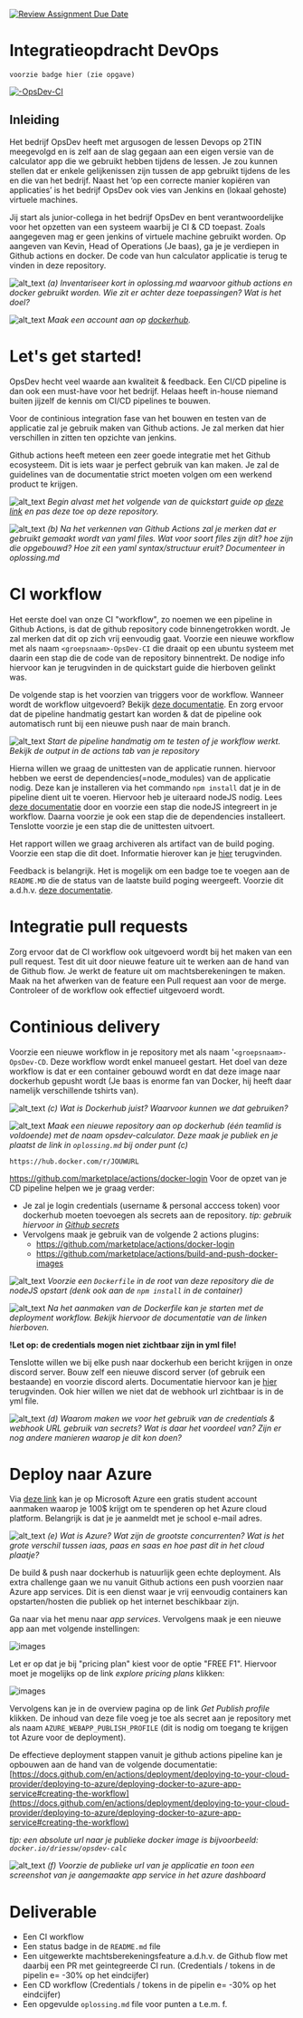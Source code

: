 [![Review Assignment Due Date](https://classroom.github.com/assets/deadline-readme-button-22041afd0340ce965d47ae6ef1cefeee28c7c493a6346c4f15d667ab976d596c.svg)](https://classroom.github.com/a/xj-1jc0m)
# Integratieopdracht DevOps
`voorzie badge hier (zie opgave)`

[![<groepsnaam>-OpsDev-CI](https://github.com/khalildobapxl/test/actions/workflows/creators-OpsDev-CI.yml/badge.svg)](https://github.com/khalildobapxl/test/actions/workflows/creators-OpsDev-CI.yml)


## Inleiding
Het bedrijf OpsDev heeft met argusogen de lessen Devops op 2TIN meegevolgd en is zelf aan de slag gegaan aan een eigen versie van de calculator app die we gebruikt hebben tijdens de lessen. Je zou kunnen stellen dat er enkele gelijkenissen zijn tussen de app gebruikt tijdens de les en die van het bedrijf. Naast het ‘op een correcte manier kopiëren van applicaties’ is het bedrijf OpsDev ook vies van Jenkins en (lokaal gehoste) virtuele machines.

Jij start als junior-collega in het bedrijf OpsDev en bent verantwoordelijke voor het opzetten van een systeem waarbij je CI & CD toepast. Zoals aangegeven mag er geen jenkins of virtuele machine gebruikt worden. Op aangeven van Kevin, Head of Operations (Je baas), ga je je verdiepen in Github actions en docker. De code van hun calculator applicatie is terug te vinden in deze repository.

![alt_text](https://i.imgur.com/5STVnt2.png "image_tooltip")
_(a) Inventariseer kort in oplossing.md waarvoor github actions en docker gebruikt worden. Wie zit er achter deze toepassingen? Wat is het doel?_

![alt_text](https://i.imgur.com/5STVnt2.png "image_tooltip")
_Maak een account aan op [dockerhub](https://hub.docker.com/)._

# Let's get started!
OpsDev hecht veel waarde aan kwaliteit & feedback. Een CI/CD pipeline is dan ook een must-have voor het bedrijf. Helaas heeft in-house niemand buiten jijzelf de kennis om CI/CD pipelines te bouwen.

Voor de continious integration fase van het bouwen en testen van de applicatie zal je gebruik maken van Github actions.  Je zal merken dat hier verschillen in zitten ten opzichte van jenkins. 

Github actions heeft meteen een zeer goede integratie met het Github ecosysteem. Dit is iets waar je perfect gebruik van kan maken. Je zal de guidelines van de documentatie strict  moeten volgen om een werkend product te krijgen.

![alt_text](https://i.imgur.com/5STVnt2.png "image_tooltip") _Begin alvast met het volgende van de quickstart guide op [deze link](https://docs.github.com/en/actions/quickstart) en pas deze toe op deze repository._

![alt_text](https://i.imgur.com/5STVnt2.png "image_tooltip")
_(b) Na het verkennen van Github Actions zal je merken dat er gebruikt gemaakt wordt van yaml files. Wat voor soort files zijn dit? hoe zijn die opgebouwd? Hoe zit een yaml syntax/structuur eruit? Documenteer in oplossing.md_

# CI workflow
Het eerste doel van onze CI "workflow", zo noemen we een pipeline in Github Actions, is dat de github repository code binnengetrokken wordt. Je zal merken dat dit op zich vrij eenvoudig gaat. Voorzie een nieuwe workflow met als naam `<groepsnaam>-OpsDev-CI` die draait op een ubuntu systeem met daarin een stap die de code van de repository binnentrekt. De nodige info hiervoor kan je terugvinden in de quickstart guide die hierboven gelinkt was.

De volgende stap is het voorzien van triggers voor de workflow. Wanneer wordt de workflow uitgevoerd? Bekijk [deze documentatie](https://docs.github.com/en/actions/learn-github-actions/events-that-trigger-workflows). En zorg ervoor dat de pipeline handmatig gestart kan worden & dat de pipeline ook automatisch runt bij een nieuwe push naar de main branch.

![alt_text](https://i.imgur.com/5STVnt2.png "image_tooltip")
_Start de pipeline handmatig om te testen of je workflow werkt. Bekijk de output in de actions tab van je repository_

Hierna willen we graag de unittesten van de applicatie runnen. hiervoor hebben we eerst de dependencies(=node_modules) van de applicatie nodig. Deze kan je installeren via het commando `npm install` dat je in de pipeline dient uit te voeren. Hiervoor heb je uiteraard nodeJS nodig. Lees [deze documentatie](https://docs.github.com/en/actions/automating-builds-and-tests/building-and-testing-nodejs-or-python) door en voorzie een stap die nodeJS integreert in je workflow. Daarna voorzie je ook een stap die de dependencies installeert. Tenslotte voorzie je een stap die de unittesten uitvoert.

Het rapport willen we graag archiveren als artifact van de build poging. Voorzie een stap die dit doet. Informatie hierover kan je [hier](https://docs.github.com/en/actions/advanced-guides/storing-workflow-data-as-artifacts) terugvinden.

Feedback is belangrijk. Het is mogelijk om een badge toe te voegen aan de `README.MD` die de status van de laatste build poging weergeeft. Voorzie dit a.d.h.v. [deze documentatie](https://docs.github.com/en/actions/monitoring-and-troubleshooting-workflows/adding-a-workflow-status-badge).

# Integratie pull requests
Zorg ervoor dat de CI workflow ook uitgevoerd wordt bij het maken van een pull request. 
Test dit uit door nieuwe feature uit te werken aan de hand van de Github flow. Je werkt de feature uit om machtsberekeningen te maken. Maak na het afwerken van de feature een Pull request aan voor de merge. Controleer of de workflow ook effectief uitgevoerd wordt. 

# Continious delivery
Voorzie een nieuwe workflow in je repository met als naam '`<groepsnaam>-OpsDev-CD`. Deze workflow wordt enkel manueel gestart. Het doel van deze workflow is dat er een container gebouwd wordt en dat deze image naar dockerhub gepusht wordt (Je baas is enorme fan van Docker, hij heeft daar namelijk verschillende tshirts van).

![alt_text](https://i.imgur.com/5STVnt2.png "image_tooltip")
_(c) Wat is Dockerhub juist? Waarvoor kunnen we dat gebruiken?_

![alt_text](https://i.imgur.com/5STVnt2.png "image_tooltip")
_Maak een nieuwe repository aan op dockerhub (één teamlid is voldoende) met de naam opsdev-calculator. Deze maak je publiek en je plaatst de link in `oplossing.md` bij onder punt (c)_
```
https://hub.docker.com/r/JOUWURL
```

https://github.com/marketplace/actions/docker-login
Voor de opzet van je CD pipeline helpen we je graag verder:

*   Je zal je login credentials (username & personal acccess token) voor dockerhub moeten toevoegen als secrets aan de repository.
    _tip: gebruik hiervoor in [Github secrets](https://docs.github.com/en/actions/security-guides/encrypted-secrets)_
*   Vervolgens maak je gebruik van de volgende 2 actions plugins:
    - https://github.com/marketplace/actions/docker-login
    - https://github.com/marketplace/actions/build-and-push-docker-images
    

![alt_text](https://i.imgur.com/5STVnt2.png "image_tooltip")
_Voorzie een `Dockerfile` in de root van deze repository die de nodeJS opstart (denk ook aan de `npm install` in de container)_

![alt_text](https://i.imgur.com/5STVnt2.png "image_tooltip")
_Na het aanmaken van de Dockerfile kan je starten met de deployment workflow. Bekijk hiervoor de documentatie van de linken hierboven._

**!Let op: de credentials mogen niet zichtbaar zijn in yml file!**

Tenslotte willen we bij elke push naar dockerhub een bericht krijgen in onze discord server. Bouw zelf een nieuwe discord server (of gebruik een bestaande) en voorzie discord alerts. Documentatie hiervoor kan je [hier](https://github.com/marketplace/actions/actions-for-discord) terugvinden. Ook hier willen we niet dat de webhook url zichtbaar is in de yml file.

![alt_text](https://i.imgur.com/5STVnt2.png "image_tooltip")
_(d) Waarom maken we voor het gebruik van de credentials & webhook URL gebruik van secrets? Wat is daar het voordeel van? Zijn er nog andere manieren waarop je dit kon doen?_

# Deploy naar Azure
Via [deze link](https://azure.microsoft.com/nl-nl/free/students/) kan je op Microsoft Azure een gratis student account aanmaken waarop je 100$ krijgt om te spenderen op het Azure cloud platform. Belangrijk is dat je je aanmeldt met je school e-mail adres.

![alt_text](https://i.imgur.com/5STVnt2.png "image_tooltip")
_(e) Wat is Azure? Wat zijn de grootste concurrenten? Wat is het grote verschil tussen iaas, paas en saas en hoe past dit in het cloud plaatje?_

De build & push naar dockerhub is natuurlijk geen echte deployment. Als extra challenge gaan we nu vanuit Github actions een push voorzien naar Azure app services. Dit is een dienst waar je vrij eenvoudig containers kan opstarten/hosten die publiek op het internet beschikbaar zijn.

Ga naar via het menu naar _app services_. Vervolgens maak je een nieuwe app aan met volgende instellingen:

![images](./images/appservices.PNG)

Let er op dat je bij "pricing plan" kiest voor de optie "FREE F1". Hiervoor moet je mogelijks op de link _explore pricing plans_ klikken:

![images](./images/pricingplan.PNG)

Vervolgens kan je in de overview pagina op de link _Get Publish profile_ klikken. De inhoud van deze file voeg je toe als secret aan je repository met als naam `AZURE_WEBAPP_PUBLISH_PROFILE` (dit is nodig om toegang te krijgen tot Azure voor de deployment). 

De effectieve deployment stappen vanuit je github actions pipeline kan je opbouwen aan de hand van de volgende documentatie:
[https://docs.github.com/en/actions/deployment/deploying-to-your-cloud-provider/deploying-to-azure/deploying-docker-to-azure-app-service#creating-the-workflow](https://docs.github.com/en/actions/deployment/deploying-to-your-cloud-provider/deploying-to-azure/deploying-docker-to-azure-app-service#creating-the-workflow)
 
 _tip: een absolute url naar je publieke docker image is bijvoorbeeld: `docker.io/driessw/opsdev-calc`_

 ![alt_text](https://i.imgur.com/5STVnt2.png "image_tooltip")
_(f) Voorzie de publieke url van je applicatie en toon een screenshot van je aangemaakte app service in het azure dashboard_

# Deliverable
- Een CI workflow
- Een status badge in de `README.md` file
- Een uitgewerkte machtsberekeningsfeature a.d.h.v. de Github flow met daarbij een PR met geintegreerde CI run. (Credentials / tokens in de pipelin e= -30% op het eindcijfer)
- Een CD workflow (Credentials / tokens in de pipelin e= -30% op het eindcijfer)
- Een opgevulde `oplossing.md` file voor punten a t.e.m. f.





